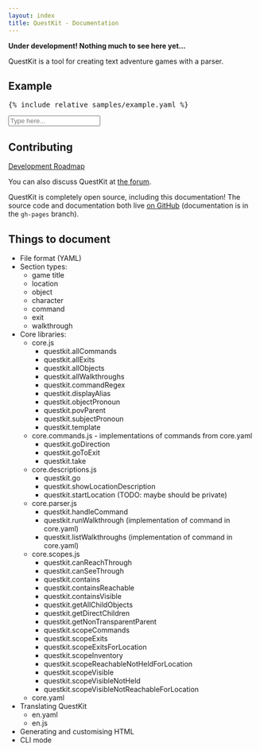 ```yaml
---
layout: index
title: QuestKit - Documentation
---
```


**Under development! Nothing much to see here yet...**

QuestKit is a tool for creating text adventure games with a parser.

Example
-------

<div class="row">
	<div class="col-md-7">
<pre>
{% include_relative samples/example.yaml %}
</pre>
	</div>
	<div class="col-md-5">
		<div id="sample-output" style="max-height: 270px"></div>
		<div class="form-group">
		  <input id="sample-input" class="form-control" placeholder="Type here..." />
		</div>
	</div>
</div>

<script src="samples/story.js"></script>
<script>
	$(function(){
		$("#sample-output").questkit({input:"#sample-input", scroll:"element"});
	});
</script>

Contributing
------------

[Development Roadmap](roadmap.html)

You can also discuss QuestKit at [the forum](http://forum.textadventures.co.uk/viewforum.php?f=15).

QuestKit is completely open source, including this documentation! The source code and documentation both live [on GitHub](https://github.com/textadventures/questkit) (documentation is in the `gh-pages` branch).

Things to document
------------------

- File format (YAML)
- Section types:
	- game title
	- location
	- object
	- character
	- command
	- exit
	- walkthrough
- Core libraries:
	- core.js
		- questkit.allCommands
		- questkit.allExits
		- questkit.allObjects
		- questkit.allWalkthroughs
		- questkit.commandRegex
		- questkit.displayAlias
		- questkit.objectPronoun
		- questkit.povParent
		- questkit.subjectPronoun
		- questkit.template
	- core.commands.js - implementations of commands from core.yaml
		- questkit.goDirection
		- questkit.goToExit
		- questkit.take
	- core.descriptions.js
		- questkit.go
		- questkit.showLocationDescription
		- questkit.startLocation (TODO: maybe should be private)
	- core.parser.js
		- questkit.handleCommand
		- questkit.runWalkthrough (implementation of command in core.yaml)
		- questkit.listWalkthroughs (implementation of command in core.yaml)
	- core.scopes.js
		- questkit.canReachThrough
		- questkit.canSeeThrough
		- questkit.contains
		- questkit.containsReachable
		- questkit.containsVisible
		- questkit.getAllChildObjects
		- questkit.getDirectChildren
		- questkit.getNonTransparentParent
		- questkit.scopeCommands
		- questkit.scopeExits
		- questkit.scopeExitsForLocation
		- questkit.scopeInventory
		- questkit.scopeReachableNotHeldForLocation
		- questkit.scopeVisible
		- questkit.scopeVisibleNotHeld
		- questkit.scopeVisibleNotReachableForLocation
	- core.yaml
- Translating QuestKit
	- en.yaml
	- en.js
- Generating and customising HTML
- CLI mode